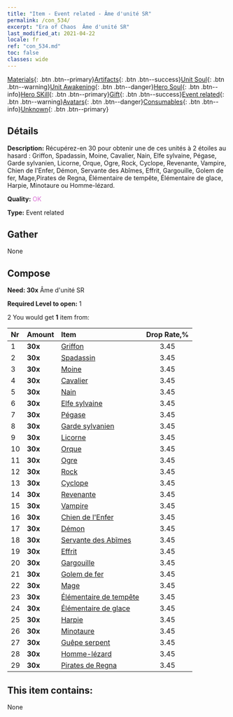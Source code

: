 ```yaml
---
title: "Item - Event related - Âme d'unité SR"
permalink: /con_534/
excerpt: "Era of Chaos  Âme d'unité SR"
last_modified_at: 2021-04-22
locale: fr
ref: "con_534.md"
toc: false
classes: wide
---
```

 [Materials](/ItemsFR/){: .btn .btn--primary}[Artifacts](/ItemsFR/Artifacts/){: .btn .btn--success}[Unit Soul](/ItemsFR/UnitSoul/){: .btn .btn--warning}[Unit Awakening](/ItemsFR/UnitAwakening/){: .btn .btn--danger}[Hero Soul](/ItemsFR/HeroSoul/){: .btn .btn--info}[Hero SKill](/ItemsFR/HeroSkill/){: .btn .btn--primary}[Gift](/ItemsFR/Gift/){: .btn .btn--success}[Event related](/ItemsFR/Events/){: .btn .btn--warning}[Avatars](/ItemsFR/Avatars/){: .btn .btn--danger}[Consumables](/ItemsFR/Consumables/){: .btn .btn--info}[Unknown](/ItemsFR/Unknown/){: .btn .btn--primary}

## Détails
 **Description:** Récupérez-en 30 pour obtenir une de ces unités à 2 étoiles au hasard : Griffon, Spadassin, Moine, Cavalier, Nain, Elfe sylvaine, Pégase, Garde sylvanien, Licorne, Orque, Ogre, Rock, Cyclope, Revenante, Vampire, Chien de l'Enfer, Démon, Servante des Abîmes, Effrit, Gargouille, Golem de fer, Mage,Pirates de Regna, Élémentaire de tempête, Élémentaire de glace, Harpie, Minotaure ou Homme-lézard.

 **Quality:** <span style="color: #DA70D6">OK</span>

 **Type:** Event related

## Gather

  None

## Compose

 **Need: 30x** Âme d'unité SR

 **Required Level to open:** 1

 2 You would get **1** item  from:

  | Nr | Amount |     Item    | Drop Rate,% |
  |:---|:-------|:------------|:---------:|
  | 1 |  **30x** | [Griffon](/fr/Items/unt_192/) | 3.45 | 
  | 2 |  **30x** | [Spadassin](/fr/Items/unt_193/) | 3.45 | 
  | 3 |  **30x** | [Moine](/fr/Items/unt_194/) | 3.45 | 
  | 4 |  **30x** | [Cavalier ](/fr/Items/unt_195/) | 3.45 | 
  | 5 |  **30x** | [Nain](/fr/Items/unt_200/) | 3.45 | 
  | 6 |  **30x** | [Elfe sylvaine](/fr/Items/unt_201/) | 3.45 | 
  | 7 |  **30x** | [Pégase](/fr/Items/unt_202/) | 3.45 | 
  | 8 |  **30x** | [Garde sylvanien](/fr/Items/unt_203/) | 3.45 | 
  | 9 |  **30x** | [Licorne](/fr/Items/unt_204/) | 3.45 | 
  | 10 |  **30x** | [Orque](/fr/Items/unt_219/) | 3.45 | 
  | 11 |  **30x** | [Ogre](/fr/Items/unt_220/) | 3.45 | 
  | 12 |  **30x** | [Rock](/fr/Items/unt_221/) | 3.45 | 
  | 13 |  **30x** | [Cyclope](/fr/Items/unt_222/) | 3.45 | 
  | 14 |  **30x** | [Revenante](/fr/Items/unt_210/) | 3.45 | 
  | 15 |  **30x** | [Vampire](/fr/Items/unt_211/) | 3.45 | 
  | 16 |  **30x** | [Chien de l'Enfer](/fr/Items/unt_228/) | 3.45 | 
  | 17 |  **30x** | [Démon](/fr/Items/unt_229/) | 3.45 | 
  | 18 |  **30x** | [Servante des Abîmes](/fr/Items/unt_230/) | 3.45 | 
  | 19 |  **30x** | [Effrit](/fr/Items/unt_231/) | 3.45 | 
  | 20 |  **30x** | [Gargouille](/fr/Items/unt_236/) | 3.45 | 
  | 21 |  **30x** | [Golem de fer](/fr/Items/unt_237/) | 3.45 | 
  | 22 |  **30x** | [Mage](/fr/Items/unt_238/) | 3.45 | 
  | 23 |  **30x** | [Élémentaire de tempête](/fr/Items/unt_263/) | 3.45 | 
  | 24 |  **30x** | [Élémentaire de glace](/fr/Items/unt_264/) | 3.45 | 
  | 25 |  **30x** | [Harpie](/fr/Items/unt_245/) | 3.45 | 
  | 26 |  **30x** | [Minotaure](/fr/Items/unt_248/) | 3.45 | 
  | 27 |  **30x** | [Guêpe serpent](/fr/Items/unt_255/) | 3.45 | 
  | 28 |  **30x** | [Homme-lézard](/fr/Items/unt_254/) | 3.45 | 
  | 29 |  **30x** | [Pirates de Regna](/fr/Items/unt_273/) | 3.45 | 


## This item contains:

  None

